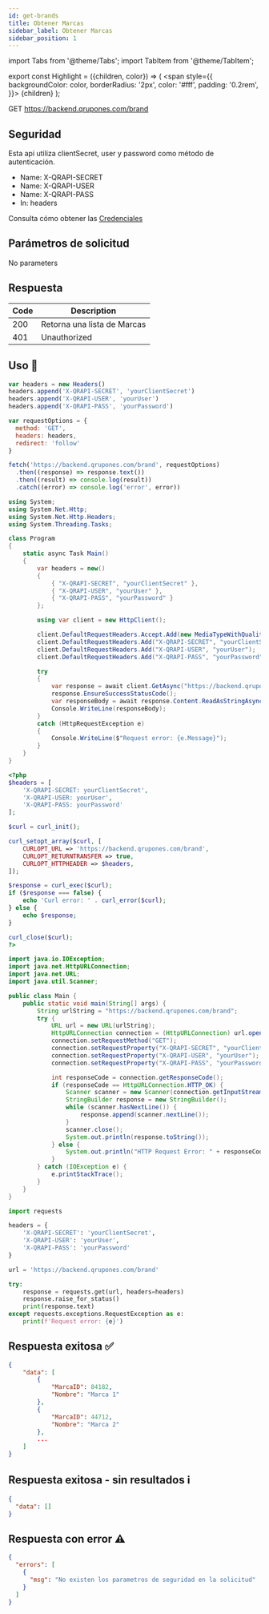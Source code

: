 ```yaml
---
id: get-brands
title: Obtener Marcas
sidebar_label: Obtener Marcas
sidebar_position: 1
---
```


import Tabs from '@theme/Tabs';
import TabItem from '@theme/TabItem';

export const Highlight = ({children, color}) => (
<span
style={{
      backgroundColor: color,
      borderRadius: '2px',
      color: '#fff',
      padding: '0.2rem',
    }}>
{children}
</span>
);

<Highlight color="#61b0fd">GET</Highlight> https://backend.qrupones.com/brand

## Seguridad

Esta api utiliza clientSecret, user y password como método de autenticación.

- Name: <Highlight color="#f77170">X-QRAPI-SECRET</Highlight>
- Name: <Highlight color="#f77170">X-QRAPI-USER</Highlight>
- Name: <Highlight color="#f77170">X-QRAPI-PASS</Highlight>
- In: headers

Consulta cómo obtener las [Credenciales](/docs/intro#cómo-me-integro-con-qrupones)

## Parámetros de solicitud

No parameters

## Respuesta

| Code | Description                 |
| ---- | --------------------------- |
| 200  | Retorna una lista de Marcas |
| 401  | Unauthorized                |

## Uso 📝

<Tabs>
  <TabItem value="js" label="Javascript" default>

```jsx title="get-brands.js"
var headers = new Headers()
headers.append('X-QRAPI-SECRET', 'yourClientSecret')
headers.append('X-QRAPI-USER', 'yourUser')
headers.append('X-QRAPI-PASS', 'yourPassword')

var requestOptions = {
  method: 'GET',
  headers: headers,
  redirect: 'follow'
}

fetch('https://backend.qrupones.com/brand', requestOptions)
  .then((response) => response.text())
  .then((result) => console.log(result))
  .catch((error) => console.log('error', error))
```

  </TabItem>

  <TabItem value="csharp" label="C#">

```csharp title="get-brands.cs"
using System;
using System.Net.Http;
using System.Net.Http.Headers;
using System.Threading.Tasks;

class Program
{
    static async Task Main()
    {
        var headers = new()
        {
            { "X-QRAPI-SECRET", "yourClientSecret" },
            { "X-QRAPI-USER", "yourUser" },
            { "X-QRAPI-PASS", "yourPassword" }
        };

        using var client = new HttpClient();

        client.DefaultRequestHeaders.Accept.Add(new MediaTypeWithQualityHeaderValue("application/json"));
        client.DefaultRequestHeaders.Add("X-QRAPI-SECRET", "yourClientSecret");
        client.DefaultRequestHeaders.Add("X-QRAPI-USER", "yourUser");
        client.DefaultRequestHeaders.Add("X-QRAPI-PASS", "yourPassword");

        try
        {
            var response = await client.GetAsync("https://backend.qrupones.com/brand");
            response.EnsureSuccessStatusCode();
            var responseBody = await response.Content.ReadAsStringAsync();
            Console.WriteLine(responseBody);
        }
        catch (HttpRequestException e)
        {
            Console.WriteLine($"Request error: {e.Message}");
        }
    }
}
```

</TabItem>

 <TabItem value="php" label="PHP">

```php title="get-brands.php"
<?php
$headers = [
    'X-QRAPI-SECRET: yourClientSecret',
    'X-QRAPI-USER: yourUser',
    'X-QRAPI-PASS: yourPassword'
];

$curl = curl_init();

curl_setopt_array($curl, [
    CURLOPT_URL => 'https://backend.qrupones.com/brand',
    CURLOPT_RETURNTRANSFER => true,
    CURLOPT_HTTPHEADER => $headers,
]);

$response = curl_exec($curl);
if ($response === false) {
    echo 'Curl error: ' . curl_error($curl);
} else {
    echo $response;
}

curl_close($curl);
?>
```

</TabItem>

<TabItem value="java" label="Java">

```java title="get-brands.java"
import java.io.IOException;
import java.net.HttpURLConnection;
import java.net.URL;
import java.util.Scanner;

public class Main {
    public static void main(String[] args) {
        String urlString = "https://backend.qrupones.com/brand";
        try {
            URL url = new URL(urlString);
            HttpURLConnection connection = (HttpURLConnection) url.openConnection();
            connection.setRequestMethod("GET");
            connection.setRequestProperty("X-QRAPI-SECRET", "yourClientSecret");
            connection.setRequestProperty("X-QRAPI-USER", "yourUser");
            connection.setRequestProperty("X-QRAPI-PASS", "yourPassword");

            int responseCode = connection.getResponseCode();
            if (responseCode == HttpURLConnection.HTTP_OK) {
                Scanner scanner = new Scanner(connection.getInputStream());
                StringBuilder response = new StringBuilder();
                while (scanner.hasNextLine()) {
                    response.append(scanner.nextLine());
                }
                scanner.close();
                System.out.println(response.toString());
            } else {
                System.out.println("HTTP Request Error: " + responseCode);
            }
        } catch (IOException e) {
            e.printStackTrace();
        }
    }
}
```

</TabItem>

<TabItem value="python" label="Python">

```python title="get-brands.py"
import requests

headers = {
    'X-QRAPI-SECRET': 'yourClientSecret',
    'X-QRAPI-USER': 'yourUser',
    'X-QRAPI-PASS': 'yourPassword'
}

url = 'https://backend.qrupones.com/brand'

try:
    response = requests.get(url, headers=headers)
    response.raise_for_status()
    print(response.text)
except requests.exceptions.RequestException as e:
    print(f'Request error: {e}')
```

</TabItem>

</Tabs>

## Respuesta exitosa ✅

```json
{
    "data": [
        {
            "MarcaID": 84182,
            "Nombre": "Marca 1"
        },
        {
            "MarcaID": 44712,
            "Nombre": "Marca 2"
        },
        ...
    ]
}
```

## Respuesta exitosa - sin resultados ℹ️

```json
{
  "data": []
}
```

## Respuesta con error ⚠️

```json
{
  "errors": [
    {
      "msg": "No existen los parametros de seguridad en la solicitud"
    }
  ]
}
```
